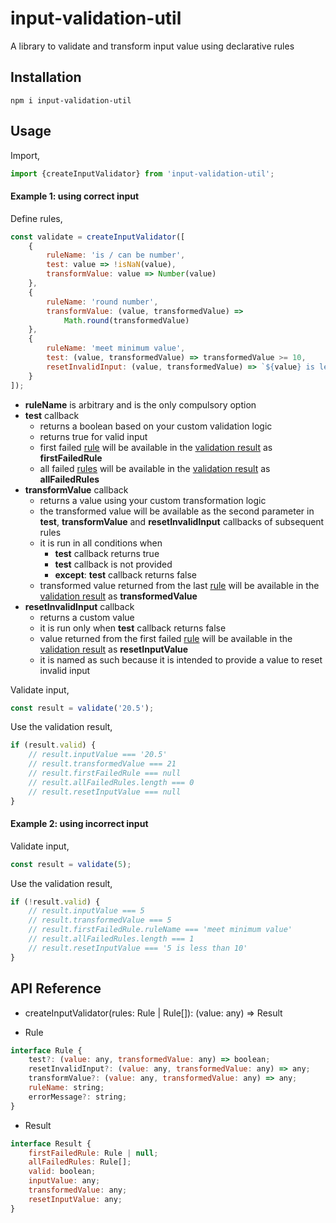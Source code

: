 # input-validation-util

A library to validate and transform input value using declarative rules

## Installation

	npm i input-validation-util

## Usage

Import,

```javascript
import {createInputValidator} from 'input-validation-util';
```

#### Example 1: using correct input

Define rules,

```javascript
const validate = createInputValidator([
    {
        ruleName: 'is / can be number',
        test: value => !isNaN(value),
        transformValue: value => Number(value)
    },
    {
        ruleName: 'round number',
        transformValue: (value, transformedValue) =>
            Math.round(transformedValue)
    },
    {
        ruleName: 'meet minimum value',
        test: (value, transformedValue) => transformedValue >= 10,
        resetInvalidInput: (value, transformedValue) => `${value} is less than 10`
    }
]);
```

- **ruleName** is arbitrary and is the only compulsory option
- **test** callback
	- returns a boolean based on  your custom validation logic
	- returns true for valid input
	- first failed [rule](#Rule) will be available in the [validation result](#Result) as **firstFailedRule**
	- all failed [rules](#Rule) will be available in the [validation result](#Result) as **allFailedRules**
- **transformValue** callback
	- returns a value using your custom transformation logic
	- the transformed value will be available as the second parameter in **test**, **transformValue** and **resetInvalidInput** callbacks of subsequent rules
	- it is run in all conditions when
		- **test** callback returns true
		- **test** callback is not provided
		- **except**: **test** callback returns false
	- transformed value returned from the last [rule](#Rule) will be available in the [validation result](#Result) as **transformedValue**
- **resetInvalidInput** callback
	- returns a custom value
	- it is run only when **test** callback returns false
	- value returned from the first failed [rule](#Rule) will be available in the [validation result](#Result) as **resetInputValue**
	- it is named as such because it is intended to provide a value to reset invalid input

Validate input,

```javascript
const result = validate('20.5');
```

Use the validation result,

```javascript
if (result.valid) {
    // result.inputValue === '20.5'
    // result.transformedValue === 21
    // result.firstFailedRule === null
    // result.allFailedRules.length === 0
    // result.resetInputValue === null
}
```

#### Example 2: using incorrect input

Validate input,

```javascript
const result = validate(5);	
```

Use the validation result,

```javascript
if (!result.valid) {
    // result.inputValue === 5
    // result.transformedValue === 5
    // result.firstFailedRule.ruleName === 'meet minimum value'
    // result.allFailedRules.length === 1
    // result.resetInputValue === '5 is less than 10'
}
```

## API Reference

- createInputValidator(rules: Rule | Rule[]): (value: any) => Result


- <a name="Rule">Rule</a>
```javascript
interface Rule {
    test?: (value: any, transformedValue: any) => boolean;
    resetInvalidInput?: (value: any, transformedValue: any) => any;
    transformValue?: (value: any, transformedValue: any) => any;
    ruleName: string;
    errorMessage?: string;
}
```

- <a name="Result">Result</a>
```javascript
interface Result {
    firstFailedRule: Rule | null;
    allFailedRules: Rule[];
    valid: boolean;
    inputValue: any;
    transformedValue: any;
    resetInputValue: any;
}
```
